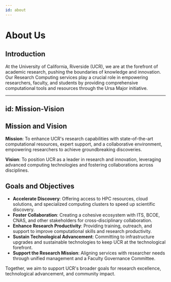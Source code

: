 ```yaml
---
id: about
---
```



# About Us

## Introduction

At the University of California, Riverside (UCR), we are at the forefront of academic research, pushing the boundaries of knowledge and innovation. Our Research Computing services play a crucial role in empowering researchers, faculty, and students by providing comprehensive computational tools and resources through the Ursa Major initiative.

---
id: Mission-Vision
---

## Mission and Vision

**Mission**: To enhance UCR's research capabilities with state-of-the-art computational resources, expert support, and a collaborative environment, empowering researchers to achieve groundbreaking discoveries.

**Vision**: To position UCR as a leader in research and innovation, leveraging advanced computing technologies and fostering collaborations across disciplines.

## Goals and Objectives

- **Accelerate Discovery**: Offering access to HPC resources, cloud solutions, and specialized computing clusters to speed up scientific discovery.
- **Foster Collaboration**: Creating a cohesive ecosystem with ITS, BCOE, CNAS, and other stakeholders for cross-disciplinary collaboration.
- **Enhance Research Productivity**: Providing training, outreach, and support to improve computational skills and research productivity.
- **Sustain Technological Advancement**: Committing to infrastructure upgrades and sustainable technologies to keep UCR at the technological forefront.
- **Support the Research Mission**: Aligning services with researcher needs through unified management and a Faculty Governance Committee.

Together, we aim to support UCR's broader goals for research excellence, technological advancement, and community impact.
